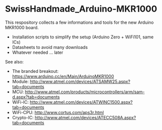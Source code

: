 # SwissHandmade_Arduino-MKR1000

This respository collects a few informations and tools for the 
new Arduino MKR1000 board.

* Installation scripts to simplify the setup (Arduino Zero + WiFi101, same ICs)
* Datasheets to avoid many downloads
* Whatever needed ... later

See also:
* The branded breakout: https://www.arduino.cc/en/Main/ArduinoMKR1000
* Module: http://www.atmel.com/devices/ATSAMW25.aspx?tab=documents
* MCU: http://www.atmel.com/products/microcontrollers/arm/sam-d.aspx?tab=documents
* WiFi-IC: http://www.atmel.com/devices/ATWINC1500.aspx?tab=documents
* WiFi-CPU: http://www.cortus.com/aps3r.html
* Crypto-IC: http://www.atmel.com/devices/ATECC508A.aspx?tab=documents
